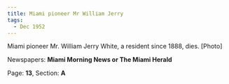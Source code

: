 ```yaml
---  
title: Miami pioneer Mr William Jerry  
tags:  
  - Dec 1952  
---  
```

  
Miami pioneer Mr. William Jerry White, a resident since 1888, dies. [Photo]  
  
Newspapers: **Miami Morning News or The Miami Herald**  
  
Page: **13**, Section: **A** 
